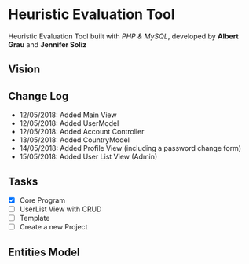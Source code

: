 # Heuristic Evaluation Tool
Heuristic Evaluation Tool built with *PHP & MySQL*, developed by **Albert Grau** and **Jennifer Soliz**

## Vision

## Change Log
- 12/05/2018: Added Main View
- 12/05/2018: Added UserModel
- 12/05/2018: Added Account Controller
- 13/05/2018: Added CountryModel
- 14/05/2018: Added Profile View (including a password change form)
- 15/05/2018: Added User List View (Admin)

## Tasks
- [x] Core Program
- [ ] UserList View with CRUD
- [ ] Template
- [ ] Create a new Project

## Entities Model
